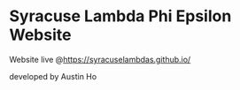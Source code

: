 # Syracuse Lambda Phi Epsilon Website

Website live @https://syracuselambdas.github.io/

developed by Austin Ho
